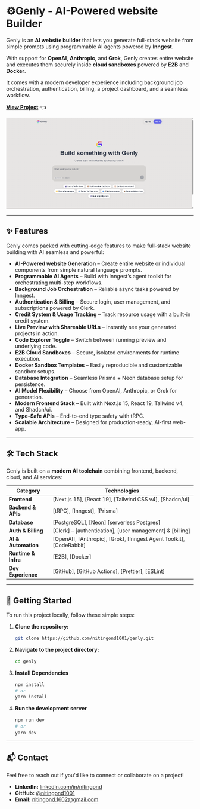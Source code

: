# ⚙️Genly - AI-Powered website Builder

Genly is an **AI website builder** that lets you generate full-stack website from simple prompts using programmable AI agents powered by **Inngest**.  

With support for **OpenAI**, **Anthropic**, and **Grok**, Genly creates entire website and executes them securely inside **cloud sandboxes** powered by **E2B** and **Docker**.  

It comes with a modern developer experience including background job orchestration, authentication, billing, a project dashboard, and a seamless workflow.

**[View Project](https://genly-lemon.vercel.app/)** 👈  

![Genly Screenshot](image.png)

---

## ✨ Features

Genly comes packed with cutting-edge features to make full-stack website building with AI seamless and powerful:

- **AI-Powered website Generation** – Create entire website or individual components from simple natural language prompts.  
- **Programmable AI Agents** – Build with Inngest’s agent toolkit for orchestrating multi-step workflows.  
- **Background Job Orchestration** – Reliable async tasks powered by Inngest.  
- **Authentication & Billing** – Secure login, user management, and subscriptions powered by Clerk.  
- **Credit System & Usage Tracking** – Track resource usage with a built-in credit system.  
- **Live Preview with Shareable URLs** – Instantly see your generated projects in action.  
- **Code Explorer Toggle** – Switch between running preview and underlying code.  
- **E2B Cloud Sandboxes** – Secure, isolated environments for runtime execution.  
- **Docker Sandbox Templates** – Easily reproducible and customizable sandbox setups.  
- **Database Integration** – Seamless Prisma + Neon database setup for persistence.  
- **AI Model Flexibility** – Choose from OpenAI, Anthropic, or Grok for generation.  
- **Modern Frontend Stack** – Built with Next.js 15, React 19, Tailwind v4, and Shadcn/ui.  
- **Type-Safe APIs** – End-to-end type safety with tRPC.  
- **Scalable Architecture** – Designed for production-ready, AI-first web-app.

---

## 🛠️ Tech Stack

Genly is built on a **modern AI toolchain** combining frontend, backend, cloud, and AI services:

| Category              | Technologies                                                                 |
|-----------------------|-------------------------------------------------------------------------------|
| **Frontend**          | [Next.js 15], [React 19], [Tailwind CSS v4], [Shadcn/ui] |
| **Backend & APIs**    | [tRPC], [Inngest], [Prisma] |
| **Database**          | [PostgreSQL], [Neon] [serverless Postgres] |
| **Auth & Billing**    | [Clerk] – [authentication], [user management] & [billing] |
| **AI & Automation**   | [OpenAI], [Anthropic], [Grok], [Inngest Agent Toolkit], [CodeRabbit] |
| **Runtime & Infra**   | [E2B], [Docker] |
| **Dev Experience**    | [GitHub], [GitHub Actions], [Prettier], [ESLint] |

   

---

## 🚀 Getting Started

To run this project locally, follow these simple steps:

1.  **Clone the repository:**
    ```bash
    git clone https://github.com/nitingond1001/genly.git
    ```

2.  **Navigate to the project directory:**
    ```bash
    cd genly
    ```

3. **Install Dependencies**
   ```bash
   npm install
   # or
   yarn install
   ```
   
4. **Run the development server**
   ```bash
   npm run dev
   # or
   yarn dev
   
---

## 📬 Contact

Feel free to reach out if you'd like to connect or collaborate on a project!

-   **LinkedIn:** [linkedin.com/in/nitingond](https://linkedin.com/in/nitingond)
-   **GitHub:** [@nitingond1001](https://github.com/nitingond1001)
-   **Email:** nitingond.1602@gmail.com
